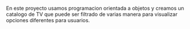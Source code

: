 En este proyecto usamos programacion orientada a objetos y creamos un catalogo de TV que puede ser filtrado de varias manera para visualizar opciones diferentes para usuarios.
